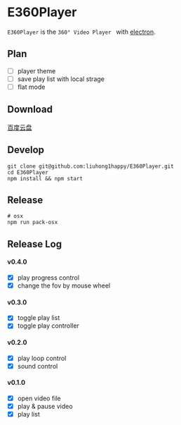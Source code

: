 # E360Player

`E360Player` is the `360° Video Player ` with [electron](https://github.com/atom/electron).

## Plan

- [ ] player theme
- [ ] save play list with local strage
- [ ] flat mode

## Download

[百度云盘](http://pan.baidu.com/s/1RuHjg)

## Develop

    git clone git@github.com:liuhong1happy/E360Player.git
    cd E360Player
    npm install && npm start

## Release

    # osx 
    npm run pack-osx

## Release Log

#### v0.4.0

- [x] play progress control
- [x] change the fov by mouse wheel

#### v0.3.0

- [x] toggle play list
- [x] toggle play controller

#### v0.2.0

- [x] play loop control
- [x] sound control

#### v0.1.0

- [x] open video file
- [x] play & pause video
- [x] play list